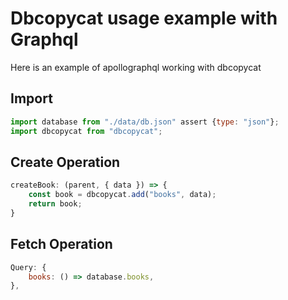 # Dbcopycat usage example with Graphql
Here is an example of apollographql working with dbcopycat

## Import

```js
import database from "./data/db.json" assert {type: "json"};
import dbcopycat from "dbcopycat";
```

## Create Operation
```js
createBook: (parent, { data }) => {
    const book = dbcopycat.add("books", data);
    return book;
}
```

## Fetch Operation
```js
Query: {
    books: () => database.books,
},
```
